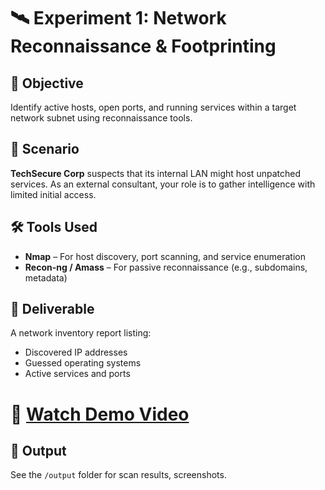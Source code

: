 # 🛰️ Experiment 1: Network Reconnaissance & Footprinting

## 🧠 Objective  
Identify active hosts, open ports, and running services within a target network subnet using reconnaissance tools.

## 🏢 Scenario  
**TechSecure Corp** suspects that its internal LAN might host unpatched services. As an external consultant, your role is to gather intelligence with limited initial access.

## 🛠️ Tools Used  
- **Nmap** – For host discovery, port scanning, and service enumeration  
- **Recon-ng / Amass** – For passive reconnaissance (e.g., subdomains, metadata)

## 📄 Deliverable  
A network inventory report listing:
- Discovered IP addresses  
- Guessed operating systems  
- Active services and ports  

# 🎥 [Watch Demo Video](https://drive.google.com/file/d/1xYtxaGgeF1LwtJGKbum92uW5cEJyXavV/view?usp=drive_link)

## 📁 Output  
See the `/output` folder for scan results, screenshots.

